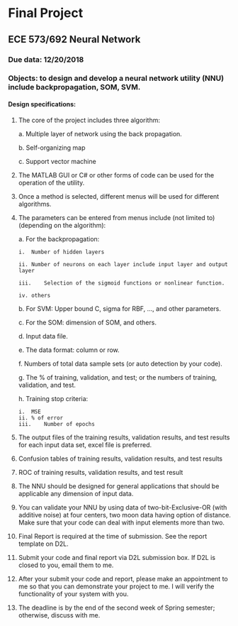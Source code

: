 # Final Project
## ECE 573/692 Neural Network
### Due data: 12/20/2018
### Objects: to design and develop a neural network utility (NNU) include backpropagation, SOM, SVM. 
#### Design specifications:
1.	The core of the project includes three algorithm:

    a.	Multiple layer of network using the back propagation.
    
    b.	Self-organizing map
    
    c.	Support vector machine
    
2.	The MATLAB GUI or C# or other forms of code can be used for the operation of the utility.
3.	Once a method is selected, different menus will be used for different algorithms. 
4.	The parameters can be entered from menus include  (not limited to) (depending on the algorithm):
    
    a.	For the backpropagation: 
    
        i.	Number of hidden layers
        
        ii.	Number of neurons on each layer include input layer and output layer
        
        iii.	Selection of the sigmoid functions or nonlinear function.
        
        iv.	others
        
    b.	For SVM: Upper bound C, sigma for RBF, …, and other parameters.
    
    c.	For the SOM: dimension of SOM, and others.
    
    d.	Input data file.
    
    e.	The data format: column or row.
    
    f.	Numbers of total data sample sets (or auto detection by your code).
    
    g.	The % of training, validation, and test; or the numbers of training, validation, and test.
    
    h.	Training stop criteria:
    
        i.	MSE
        ii.	% of error
        iii.	Number of epochs
        
5.	The output files of the training results, validation results, and test results for each input data set, excel file is preferred.
6.	Confusion tables of training results, validation results, and test results
7.	ROC of training results, validation results, and test result
8.	The NNU should be designed for general applications that should be applicable any dimension of input data.
9.	You can validate your NNU by using data of two-bit-Exclusive-OR (with additive noise) at four centers, two moon data having option of distance. Make sure that your code can deal with input elements more than two.
10.	Final Report is required at the time of submission. See the report template on D2L.
11.	Submit your code and final report via D2L submission box. If D2L is closed to you, email them to me.
12.	After your submit your code and report, please make an appointment to me so that you can demonstrate your project to me.  I will verify the functionality of your system with you. 
13.	The deadline is by the end of the second week of Spring semester; otherwise, discuss with me. 
